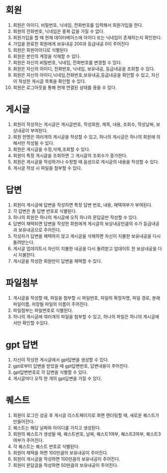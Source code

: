 # 회원
1. 회원은 아이디, 비밀번호, 닉네임, 전화번호를 입력해서 회원가입을 한다.
2. 회원의 전화번호, 닉네임은 중복 값을 가질 수 없다. 
3. 회원가입을 할 때 현재 데이터베이스에 아이디 또는 닉네임이 존재하는지 확인한다.
4. 가입을 완료한 회원에게 보유내공 200과 등급내공 0이 주어진다
5. 회원은 회원아이디로 식별된다
6. 회원은 본인의 계정을 삭제할 수 있다.
7. 회원은 자신의 비밀번호, 닉네임, 전화번호를 변경할 수 있다.
8. 회원은 자신의 아이디, 전화번호, 닉네임, 보유내공, 등급내공을 조회할 수 있다.
9. 회원은 자신의 아이디,닉네임,전화번호,보유내공,등급내공을 확인할 수 있고, 자신이 작성한 게시글 목록을 확인할 수 있다.
10. 회원은 로그아웃을 통해 현재 연결된 상태를 끊을 수 있다.
# 게시글
   1. 회원이 작성하는 게시글은 게시글번호, 작성회원, 제목, 내용, 조회수, 작성날짜, 보상내공이 부여된다.
   2. 회원 한명은 여러개의 게시글을 작성할 수 있고, 하나의 게시글은 하나의 회원에 의해서만 작성될 수 있다.
   3. 회원은 게시글을 수정,삭제,조회할 수 있다.
   4. 회원이 특정 게시글을 조회하면 그 게시글의 조회수가 증가한다.
   5. 회원은 게시글을 작성하거나 수정할 때 음성으로 게시글의 내용을 작성할 수 있다.
   6. 게시글 작성 시 파일을 첨부할 수 있다.
# 답변
   1. 회원이 게시글에 답변을 작성하면 특정 답변 번호, 내용, 채택여부가 부여된다.
   2. 각 답변은 총 답변 번호로 식별된다.
   3. 하나의 회원은 하나의 게시글에 오직 하나의 문답글만 작성할 수 있다.
   4. 답변이 채택되면 답변을 작성한 회원에게 게시글의 보상내공만큼의 수가 등급내공과 보유내공으로 주어진다.
   5. 작성자가 답변을 채택하지 않고 게시글을 삭제하면 자신이 지불한 보유내공을 다시 돌려받는다.
   6. 게시글 업데이트시 자신이 지불한 내공을 다시 돌려받고 업데이트 한 보상내공을 다시 지불한다.
   7. 게시글을 작성한 회원만이 답변을 채택할 수 있다.

# 파일첨부
   1. 게시글을 작성할 때, 파일을 첨부할 시 파일번호, 파일의 확장자명, 파일 경로, 본래 파일이름, 저장될 파일의 이름이 주어진다.
   2. 파일첨부는 파일번호로 식별된다.
   3. 하나의 게시글에 여러개의 파일을 첨부할 수 있고, 하나의 파일은 하나의 게시글에서만 확인할 수있다.

# gpt 답변
   1. 자신이 작성한 게시글에서 gpt답변을 생성할 수 있다.
   2. gpt로부터 답변을 받았을 때 gpt답변번호, 답변내용이 주어진다.
   3. gpt답변번호로 각 답변을 식별할 수 있다.
   4. 게시글마다 오직 한 개의 gpt답변을 가질 수 있다.

# 퀘스트
   1. 회원이 로그인 성공 후 게시글 리스트페이지로 화면 렌더링할 때, 새로운 퀘스트가 만들어진다.
   2. 퀘스트는 해당 날짜와 아이디를 가지고 생성된다.
   3. 회원의 퀘스트가 생성될 때, 퀘스트번호, 날짜, 퀘스트1여부, 퀘스트2여부, 퀘스트3여부가 주어진다.
   4. 각 퀘스트는 퀘스트 번호로 식별된다.
   5. 회원이 채택을 하면 100만큼의 보유내공이 주어진다.
   6. 회원이 게시글을 작성하면 100만큼의 보유내공이 주어진다.
   7. 회원이 문답글을 작성하면 50만큼의 보유내공이 주어진다.
